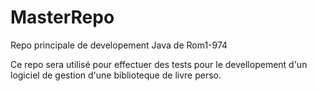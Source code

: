 MasterRepo
==========

Repo principale de developement Java de Rom1-974

Ce repo sera utilisé pour effectuer des tests pour le devellopement d'un logiciel de gestion d'une biblioteque de livre perso.
